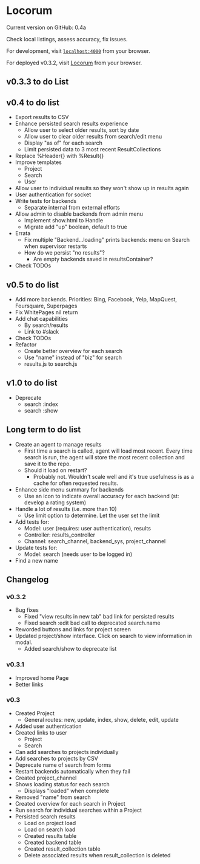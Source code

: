# Locorum

Current version on GitHub: 0.4a

Check local listings, assess accuracy, fix issues.

For development, visit [`localhost:4000`](http://localhost:4000) from your browser.

For deployed v0.3.2, visit [Locorum](https://boiling-beach-47326.herokuapp.com/) from your browser.

## v0.3.3 to do List


## v0.4 to do list
- Export results to CSV
- Enhance persisted search results experience
  - Allow user to select older results, sort by date
  - Allow user to clear older results from search/edit menu
  - Display "as of" for each search
  - Limit persisted data to 3 most recent ResultCollections
- Replace %Header{} with %Result{}
- Improve templates
  - Project
  - Search
  - User
- Allow user to individual results so they won't show up in results again
- User authentication for socket
- Write tests for backends
  - Separate internal from external efforts
- Allow admin to disable backends from admin menu
  - Implement show.html to Handle
  - Migrate add "up" boolean, default to true
- Errata
  - Fix multiple "Backend...loading" prints backends: menu on Search when supervisor restarts
  - How do we persist "no results"?
    - Are empty backends saved in resultsContainer?
- Check TODOs

## v0.5 to do list
- Add more backends. Priorities: Bing, Facebook, Yelp, MapQuest, Foursquare, Superpages
- Fix WhitePages nil return
- Add chat capabilities
  - By search/results
  - Link to #slack
- Check TODOs
- Refactor
  - Create better overview for each search
  - Use "name" instead of "biz" for search
  - results.js to search.js

## v1.0 to do list
- Deprecate
  - search :index
  - search :show

## Long term to do list

- Create an agent to manage results
  - First time a search is called, agent will load most recent. Every time search is run, the agent will store the most recent collection and save it to the repo.
  - Should it load on restart?
    - Probably not. Wouldn't scale well and it's true usefulness is as a cache for often requested results.
- Enhance side menu summary for backends
  - Use an icon to indicate overall accuracy for each backend (st: develop a rating system)
- Handle a lot of results (i.e. more than 10)
  - Use limit option to determine. Let the user set the limit
- Add tests for:
  - Model: user (requires: user authentication), results
  - Controller: results_controller
  - Channel: search_channel, backend_sys, project_channel
- Update tests for:
  - Model: search (needs user to be logged in)
- Find a new name

## Changelog

### v0.3.2
- Bug fixes
  - Fixed "view results in new tab" bad link for persisted results
  - Fixed search :edit bad call to deprecated search.name
- Reworded buttons and links for project screen
- Updated project/show interface. Click on search to view information in modal.
  - Added search/show to deprecate list

### v0.3.1
- Improved home Page
- Better links

### v0.3
- Created Project
  - General routes: new, update, index, show, delete, edit, update
- Added user authentication
- Created links to user
  - Project
  - Search
- Can add searches to projects individually
- Add searches to projects by CSV
- Deprecate name of search from forms
- Restart backends automatically when they fail
- Created project_channel
- Shows loading status for each search
  - Displays "loaded" when complete
- Removed "name" from search
- Created overview for each search in Project
- Run search for individual searches within a Project
- Persisted search results
  - Load on project load
  - Load on search load
  - Created results table
  - Created backend table
  - Created result_collection table
  - Delete associated results when result_collection is deleted
